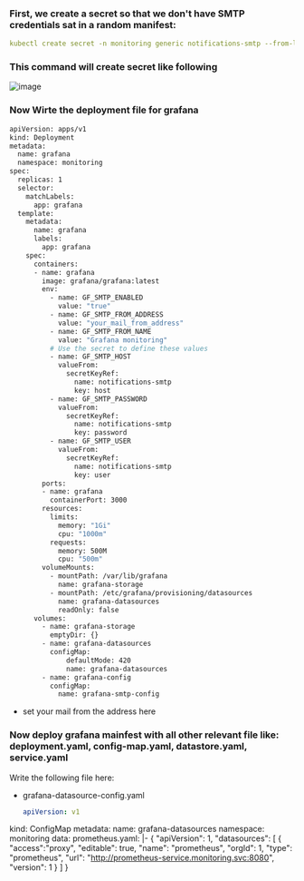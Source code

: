 ### First, we create a secret so that we don't have SMTP credentials sat in a random manifest:

```yaml
kubectl create secret -n monitoring generic notifications-smtp --from-literal=user=<smtp username> --from-literal=password=<smtp password> --from-literal=host=<smtp server:port>
```
### This command will create secret like following 
![image](https://github.com/user-attachments/assets/f0aa0521-e45f-41de-91af-882c7e7a985c)


### Now Wirte the deployment file for grafana 
```bash
apiVersion: apps/v1
kind: Deployment
metadata:
  name: grafana
  namespace: monitoring
spec:
  replicas: 1
  selector:
    matchLabels:
      app: grafana
  template:
    metadata:
      name: grafana
      labels:
        app: grafana
    spec:
      containers:
      - name: grafana
        image: grafana/grafana:latest
        env:
          - name: GF_SMTP_ENABLED
            value: "true"
          - name: GF_SMTP_FROM_ADDRESS
            value: "your_mail_from_address"
          - name: GF_SMTP_FROM_NAME
            value: "Grafana monitoring"
          # Use the secret to define these values
          - name: GF_SMTP_HOST
            valueFrom:
              secretKeyRef:
                name: notifications-smtp
                key: host
          - name: GF_SMTP_PASSWORD
            valueFrom:
              secretKeyRef:
                name: notifications-smtp
                key: password
          - name: GF_SMTP_USER
            valueFrom:
              secretKeyRef:
                name: notifications-smtp
                key: user
        ports:
        - name: grafana
          containerPort: 3000
        resources:
          limits:
            memory: "1Gi"
            cpu: "1000m"
          requests:
            memory: 500M
            cpu: "500m"
        volumeMounts:
          - mountPath: /var/lib/grafana
            name: grafana-storage
          - mountPath: /etc/grafana/provisioning/datasources
            name: grafana-datasources
            readOnly: false
      volumes:
        - name: grafana-storage
          emptyDir: {}
        - name: grafana-datasources
          configMap:
              defaultMode: 420
              name: grafana-datasources
        - name: grafana-config
          configMap:
            name: grafana-smtp-config
```

- set your mail from the address here

### Now deploy grafana mainfest with all other relevant file like: deployment.yaml, config-map.yaml, datastore.yaml, service.yaml 
Write the following file here:
- grafana-datasource-config.yaml
  
  ```yaml
  apiVersion: v1
kind: ConfigMap
metadata:
  name: grafana-datasources
  namespace: monitoring
data:
  prometheus.yaml: |-
    {
        "apiVersion": 1,
        "datasources": [
            {
               "access":"proxy",
                "editable": true,
                "name": "prometheus",
                "orgId": 1,
                "type": "prometheus",
                "url": "http://prometheus-service.monitoring.svc:8080",
                "version": 1
            }
        ]
    }
  ```

